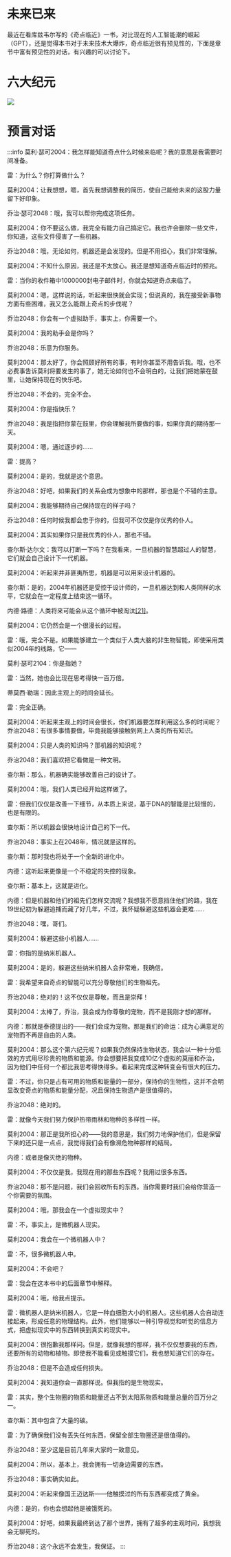 # 未来已来
最近在看库兹韦尔写的《奇点临近》一书，对比现在的人工智能潮的崛起（GPT），还是觉得本书对于未来技术大爆炸，奇点临近很有预见性的，下面是章节中富有预见性的对话，有兴趣的可以讨论下。  
# 六大纪元
![](https://cdn.nlark.com/yuque/0/2023/webp/29458389/1679628586608-139ef156-a314-4edd-8f35-bb2cb62cd78f.webp#averageHue=%23404040&clientId=u6626445c-ce6e-4&from=paste&id=uca804819&originHeight=465&originWidth=598&originalType=url&ratio=1.0499999523162842&rotation=0&showTitle=false&status=done&style=none&taskId=u79d162d3-b6a7-45cf-8d59-35b731798b7&title=)
# 预言对话
:::info
莫利·瑟可2004：我怎样能知道奇点什么时候来临呢？我的意思是我需要时间准备。

雷：为什么？你打算做什么？

莫利2004：让我想想，嗯，首先我想调整我的简历，使自己能给未来的这股力量留下好印象。

乔治·瑟可2048：哦，我可以帮你完成这项任务。

莫利2004：你不要这么做，我完全有能力自己搞定它。我也许会删除一些文件，你知道，这些文件侵害了一些机器。

乔治2048：哦，无论如何，机器还是会发现的。但是不用担心，我们非常理解。

莫利2004：不知什么原因，我还是不太放心。我还是想知道奇点临近时的预兆。

雷：当你的收件箱中1000000封电子邮件时，你就会知道奇点来临了。

莫利2004：嗯，这样说的话，听起来很快就会实现；但说真的，我在接受新事物方面有些困难，我又怎么能跟上奇点的步伐呢？

乔治2048：你会有一个虚拟助手，事实上，你需要一个。

莫利2004：我的助手会是你吗？

乔治2048：乐意为你服务。

莫利2004：那太好了，你会照顾好所有的事，有时你甚至不用告诉我。哦，也不必费事告诉莫利将要发生的事了，她无论如何也不会明白的，让我们把她蒙在鼓里，让她保持现在的快乐吧。

乔治2048：不会的，完全不会。

莫利2004：你是指快乐？

乔治2048：我是指把你蒙在鼓里，你会理解我所要做的事，如果你真的期待那一天。

莫利2004：嗯，通过逐步的……

雷：提高？

莫利2004：是的，我就是这个意思。

乔治2048：好吧，如果我们的关系会成为想象中的那样，那也是个不错的主意。

莫利2004：我能够期待自己保持现在的样子吗？

乔治2048：任何时候我都会忠于你的，但我可不仅仅是你优秀的仆人。

莫利2004：其实如果你只是我优秀的仆人，那也不错。

查尔斯·达尔文：我可以打断一下吗？在我看来，一旦机器的智慧超过人的智慧，它们就会自己设计下一代机器。

莫利2004：听起来并非匪夷所思，机器是可以用来设计机器的。

查尔斯：是的，2004年机器还是受控于设计师的，一旦机器达到和人类同样的水平，它就会在一定程度上结束这一循环。

内德·路德：人类将来可能会从这个循环中被淘汰[[21]](https://www.neat-reader.cn/webapp#ch21_back)。

莫利2004：它仍然会是一个很漫长的过程。

雷：哦，完全不是。如果能够建立一个类似于人类大脑的非生物智能，即使采用类似2004年的线路，它——

莫利·瑟可2104：你是指她？

雷：当然，她也会比现在思考得快一百万倍。

蒂莫西·勒瑞：因此主观上的时间会延长。

雷：完全正确。

莫利2004：听起来主观上的时间会很长，你们机器要怎样利用这么多的时间呢？乔治2048：有很多事情要做，毕竟我能够接触到网上人类的所有知识。

莫利2004：只是人类的知识吗？那机器的知识呢？

乔治2048：我们喜欢把它看做是一种文明。

查尔斯：那么，机器确实能够改善自己的设计了。

莫利2004：哦，我们人类已经开始这样做了。

雷：但我们仅仅是改善一下细节，从本质上来说，基于DNA的智能是比较慢的，也是有限的。

查尔斯：所以机器会很快地设计自己的下一代。

乔治2048：事实上在2048年，情况就是这样的。

查尔斯：那时我也将处于一个全新的进化中。

内德：这听起来更像是一个不稳定的失控的现象。

查尔斯：基本上，这就是进化。

内德：但是机器和他们的祖先们怎样交流呢？我想我不愿意挡住他们的路，我在19世纪初为躲避追捕而藏了好几年，不过，我怀疑躲避这些机器会更难……

乔治2048：嘿，哥们。

莫利2004：躲避这些小机器人……

雷：你指的是纳米机器人。

莫利2004：是的，躲避这些纳米机器人会非常难，我确信。

雷：我希望来自奇点的智能可以充分尊敬他们的生物祖先。

乔治2048：绝对的！这不仅仅是尊敬，而且是崇拜！

莫利2004：太棒了，乔治，我会成为你尊敬的宠物，而不是我刚才想的那样。

内德：那就是泰德提出的——我们会成为宠物。那是我们的命运：成为心满意足的宠物而不再是自由的人类。

莫利2004：那么这个第六纪元呢？如果我仍然保持生物状态，我会以一种十分低效的方式用尽珍贵的物质和能源。你会想要把我变成10亿个虚拟的莫丽和乔治，因为他们中任何一个都比我思考得快得多。看起来完成这种转变会有很大的压力。

雷：不过，你只是占有可用的物质和能量的一部分，保持你的生物性，这并不会明显改变奇点的物质和能量分配，况且保持生物遗产是很值得的。

乔治2048：绝对的。

雷：就像今天我们努力保护热带雨林和物种的多样性一样。

莫利2004：那正是我所担心的——我的意思是，我们努力地保护他们，但是保留下来的还只是一点点，我觉得我们会有像濒危物种那样的结局。

内德：或者是像灭绝的物种。

莫利2004：不仅仅是我，我现在用的那些东西呢？我用过很多东西。

乔治2048：那不是问题，我们会回收所有的东西。当你需要时我们会给你营造一个你需要的氛围。

莫利2004：哦，那我会在一个虚拟现实中？

雷：不，事实上，是微机器人现实。

莫利2004：我会在一个微机器人中？

雷：不，很多微机器人中。

莫利2004：不会吧？

雷：我会在这本书中的后面章节中解释。

莫利2004：哦，给我点提示。

雷：微机器人是纳米机器人，它是一种血细胞大小的机器人。这些机器人会自动连接起来，形成任意的物理结构。此外，他们能够以一种引导视觉和听觉的信息方式，把虚拟现实中的东西转换到真实的现实中。

莫利2004：很抱歉我那样问。但是，就像我想的那样，我不仅仅想要我的东西，还要所有的动物和植物。即使我不能看见或触摸它们，我也想知道它们的存在。

乔治2048：但是不会造成任何损失。

莫利2004：我知道你会一直那样说。但我指的是生物现实。

雷：其实，整个生物圈的物质和能量还占不到太阳系物质和能量总量的百万分之一。

查尔斯：其中包含了大量的碳。

雷：为了确保我们没有丢失任何东西，保留全部生物圈还是很值得的。

乔治2048：至少这是目前几年来大家的一致意见。

莫利2004：所以，基本上，我会拥有一切身边需要的东西。

乔治2048：事实确实如此。

莫利2004：听起来像国王迈达斯——他触摸过的所有东西都变成了黄金。

内德：是的，你也会想起他是被饿死的。

莫利2004：好吧，如果我最终到达了那个世界，拥有了超多的主观时间，我想我会无聊死的。

乔治2048：这个永远不会发生，我保证。
:::
